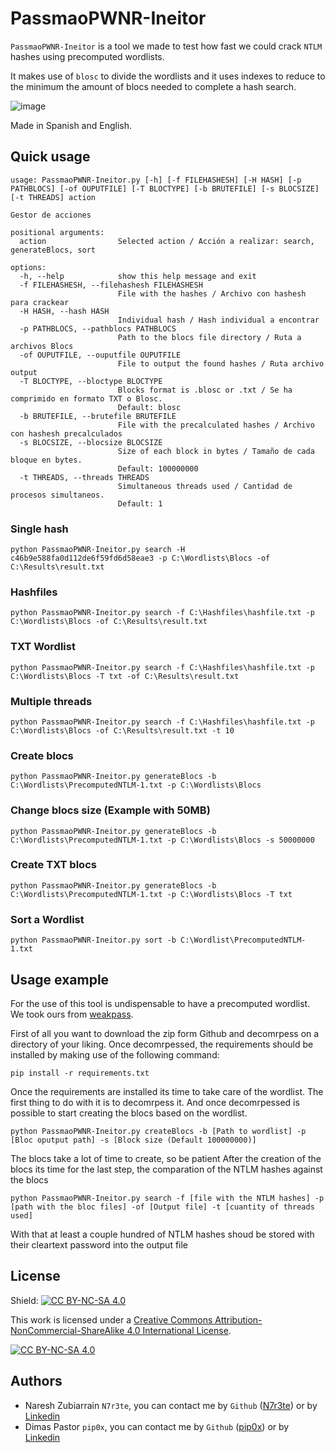 
# PassmaoPWNR-Ineitor

`PassmaoPWNR-Ineitor` is a tool we made to test how fast we could crack `NTLM` hashes using precomputed wordlists.

It makes use of `blosc` to divide the wordlists and it uses indexes to reduce to the minimum the amount of blocs needed to complete a hash search.

![image](https://github.com/user-attachments/assets/31e383c2-b2e6-4a35-bf4b-f0e3c45a2b38)


Made in Spanish and English.


## Quick usage
```
usage: PassmaoPWNR-Ineitor.py [-h] [-f FILEHASHESH] [-H HASH] [-p PATHBLOCS] [-of OUPUTFILE] [-T BLOCTYPE] [-b BRUTEFILE] [-s BLOCSIZE] [-t THREADS] action

Gestor de acciones

positional arguments:
  action                Selected action / Acción a realizar: search, generateBlocs, sort

options:
  -h, --help            show this help message and exit
  -f FILEHASHESH, --filehashesh FILEHASHESH
                        File with the hashes / Archivo con hashesh para crackear
  -H HASH, --hash HASH  
                        Individual hash / Hash individual a encontrar
  -p PATHBLOCS, --pathblocs PATHBLOCS
                        Path to the blocs file directory / Ruta a archivos Blocs
  -of OUPUTFILE, --ouputfile OUPUTFILE
                        File to output the found hashes / Ruta archivo output
  -T BLOCTYPE, --bloctype BLOCTYPE
                        Blocks format is .blosc or .txt / Se ha comprimido en formato TXT o Blosc. 
                        Default: blosc
  -b BRUTEFILE, --brutefile BRUTEFILE
                        File with the precalculated hashes / Archivo con hashesh precalculados
  -s BLOCSIZE, --blocsize BLOCSIZE
                        Size of each block in bytes / Tamaño de cada bloque en bytes. 
                        Default: 100000000
  -t THREADS, --threads THREADS
                        Simultaneous threads used / Cantidad de procesos simultaneos. 
                        Default: 1

```
### Single hash
```
python PassmaoPWNR-Ineitor.py search -H c46b9e588fa0d112de6f59fd6d58eae3 -p C:\Wordlists\Blocs -of C:\Results\result.txt
```

### Hashfiles
```
python PassmaoPWNR-Ineitor.py search -f C:\Hashfiles\hashfile.txt -p C:\Wordlists\Blocs -of C:\Results\result.txt
```

### TXT Wordlist
```
python PassmaoPWNR-Ineitor.py search -f C:\Hashfiles\hashfile.txt -p C:\Wordlists\Blocs -T txt -of C:\Results\result.txt
```

### Multiple threads
```
python PassmaoPWNR-Ineitor.py search -f C:\Hashfiles\hashfile.txt -p C:\Wordlists\Blocs -of C:\Results\result.txt -t 10
```

### Create blocs
```
python PassmaoPWNR-Ineitor.py generateBlocs -b C:\Wordlists\PrecomputedNTLM-1.txt -p C:\Wordlists\Blocs
```

### Change blocs size (Example with 50MB)
```
python PassmaoPWNR-Ineitor.py generateBlocs -b C:\Wordlists\PrecomputedNTLM-1.txt -p C:\Wordlists\Blocs -s 50000000
```

### Create TXT blocs
```
python PassmaoPWNR-Ineitor.py generateBlocs -b C:\Wordlists\PrecomputedNTLM-1.txt -p C:\Wordlists\Blocs -T txt
```

### Sort a Wordlist
```
python PassmaoPWNR-Ineitor.py sort -b C:\Wordlist\PrecomputedNTLM-1.txt
```
## Usage example

For the use of this tool is undispensable to have a precomputed wordlist. We took ours from [weakpass](https://weakpass.com/pre-computed).

First of all you want to download the zip form Github and decomrpess on a directory of your liking.
Once decomrpessed, the requirements should be installed by making use of the following command:

```
pip install -r requirements.txt 
```

Once the requirements are installed its time to take care of the wordlist. The first thing to do with it is to decomrpess it. And once decomrpessed is possible to start creating the blocs based on the wordlist.

```
python PassmaoPWNR-Ineitor.py createBlocs -b [Path to wordlist] -p [Bloc oputput path] -s [Block size (Default 100000000)]
```

The blocs take a lot of time to create, so be patient
After the creation of the blocs its time for the last step, the comparation of the NTLM hashes against the blocs

```
python PassmaoPWNR-Ineitor.py search -f [file with the NTLM hashes] -p [path with the bloc files] -of [Output file] -t [cuantity of threads used]
```

With that at least a couple hundred of NTLM hashes shoud be stored with their cleartext password into the output file
## License

Shield: [![CC BY-NC-SA 4.0][cc-by-nc-sa-shield]][cc-by-nc-sa]

This work is licensed under a
[Creative Commons Attribution-NonCommercial-ShareAlike 4.0 International License][cc-by-nc-sa].

[![CC BY-NC-SA 4.0][cc-by-nc-sa-image]][cc-by-nc-sa]

[cc-by-nc-sa]: http://creativecommons.org/licenses/by-nc-sa/4.0/
[cc-by-nc-sa-image]: https://licensebuttons.net/l/by-nc-sa/4.0/88x31.png
[cc-by-nc-sa-shield]: https://img.shields.io/badge/License-CC%20BY--NC--SA%204.0-lightgrey.svg
## Authors

- Naresh Zubiarrain `N7r3te`, you can contact me by  `Github` ([N7r3te](https://github.com/Narete)) or by [Linkedin](https://www.linkedin.com/in/naresh-zubiarrain-torreño-a62070239/)
- Dimas Pastor `pip0x`, you can contact me by `Github` ([pip0x](https://github.com/pip0x/)) or by [Linkedin](https://www.linkedin.com/in/dimas-pastor/)
